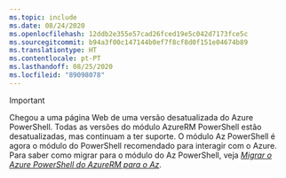 ```yaml
---
ms.topic: include
ms.date: 08/24/2020
ms.openlocfilehash: 12ddb2e355e57cad26fced19e5c042d7173fce5c
ms.sourcegitcommit: b94a3f00c147144b0ef7f8cf8d0f151e04674b89
ms.translationtype: HT
ms.contentlocale: pt-PT
ms.lasthandoff: 08/25/2020
ms.locfileid: "89098078"
---
```

> [!IMPORTANT]
> Chegou a uma página Web de uma versão desatualizada do Azure PowerShell. Todas as versões do módulo AzureRM PowerShell estão desatualizadas, mas continuam a ter suporte. O módulo Az PowerShell é agora o módulo do PowerShell recomendado para interagir com o Azure. Para saber como migrar para o módulo do Az PowerShell, veja [_Migrar o Azure PowerShell do AzureRM para o Az_](https://aka.ms/azpsmigrate).
